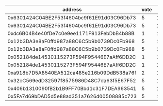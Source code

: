 address|vote|timestamp|signature
---|---|---|---
0x6301424C04BE2F53f4604bc9f61E91d03C96Db73|5|1614087222|0xca6678a29fc83234540d9cb0b8d0b58fe0a74d2aa925b085b23fcd139ea401d02069f5c86a7b0570e5722935b9fa6e857e6f1faa57a47553d34f4a11021d36581c
0x6301424C04BE2F53f4604bc9f61E91d03C96Db73|5|1614087254|0xdd9a3c60f4024ab9f83dd48ed84f97f6d9100fd2639c420b8c3e5b13dba168fb579c2b065be8b668e5f7bcc419a625339407fef4078b415cd1f8257993f91cc01c
0xdc6B04B4e40fDe7c0e9ee1171F913FebDbB4b88B|1|1614088515|0xba5ded8eaeba7bd1a2593e3cdeb08f311ad7aecc1e9cbd85e12ef625246b85ab2f18e77f940d01edc07b671549699caaf9a7f0526dc7b240dc927f07db7d2ff71c
0x12b3DA3e8aF0ffd987a88C6C5b9b0739Dc0Fb968|5|1614092055|0x8a4c1054cfb42bedd0fcf28cbf68c9c531479a89f16faf36264b3369048d3b1723dbc58691581491193bc064af6395602b29c443b001749b229fd3ec77171bfb1b
0x12b3DA3e8aF0ffd987a88C6C5b9b0739Dc0Fb968|5|1614092075|0xc5d32eebfbdfd60d2632d6ce6757be8c58e9518baafc4881864d8a056dd332ca797d7e0129e7fb5f1c431f1cc3ea49d3c7dd75c3774d6c06b3d71d450bdc98251c
0x052184de14530115273F594F95446E7aAff6DD2C|1|1614102443|0x5997b79c1bd0057339c1088ab4f22df5da9f44e76f611dfcff62f2830d178b893acb92525f07e2b852e731428bb60d7d9c497ded5c169c74d2a5286c0800883b1b
0x052184de14530115273F594F95446E7aAff6DD2C|1|1614102462|0x476f938eb7b74c667e645ac173a8fbf2a0d5dc983aa490dd859713cd7499f0cd1dd7dd11ecd43ac801fc07fa7638819a08925a235873f5c4f78017944584663b1c
0xa918b7D5A8540EA512ca485e216b09DdB538a76f|2|1614120037|0x50697380e0c051063247717785f49a72edc8c4e9dcb828c6a4d9ed28bfcb6b79573c9047fd9234a74cee6229956b1086e7dad2236a5735ba8f2993a7f86831e81c
0x32cC569edD32597f8575986D48C7da63f5E67F52|5|1614136499|0x796559ca2be3b499321431089578b25596cfd5eea6cb5185af7952521fae291426e4b5be4d270e002e223a80966825af645fc2079890dcb355e2fa3a8e6276fb1b
0x406b1310090fB2b1B9FF70Bbd1c31F7DEA963541|5|1614136885|0x3a77a0e1b5353b22d24bf548d0b74866c160119fef811ecbad311fd4d008649f070b861f615fa6440b55c5ea5951a23a632fc6250f55b5411553779b1495eb6d1b
0x5Fa7d69bDAD5d5e88ad351a7626d00508885c723|5|1614139069|0x701529fc2a466187b05150499cc7613c2ef259d2d72db1006243a8bcf6b301112980d51dd031d9e784b4edd4296645876620efb4210a653e2e6b421a4ce125531b